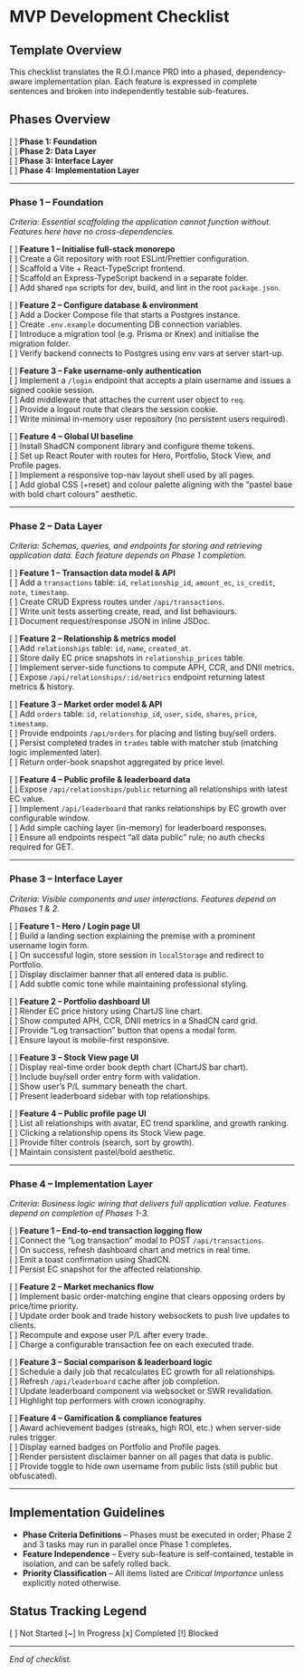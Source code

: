 MVP Development Checklist
=========================

Template Overview
-----------------
This checklist translates the R.O.I.mance PRD into a phased, dependency-aware implementation plan. Each feature is expressed in complete sentences and broken into independently testable sub-features.

Phases Overview
---------------
[ ] **Phase 1: Foundation**  
[ ] **Phase 2: Data Layer**  
[ ] **Phase 3: Interface Layer**  
[ ] **Phase 4: Implementation Layer**

---
### Phase 1 – Foundation
*Criteria: Essential scaffolding the application cannot function without. Features here have no cross-dependencies.*

[ ] **Feature 1 – Initialise full-stack monorepo**  
  [ ] Create a Git repository with root ESLint/Prettier configuration.  
  [ ] Scaffold a Vite + React-TypeScript frontend.  
  [ ] Scaffold an Express-TypeScript backend in a separate folder.  
  [ ] Add shared `npm` scripts for dev, build, and lint in the root `package.json`.

[ ] **Feature 2 – Configure database & environment**  
  [ ] Add a Docker Compose file that starts a Postgres instance.  
  [ ] Create `.env.example` documenting DB connection variables.  
  [ ] Introduce a migration tool (e.g. Prisma or Knex) and initialise the migration folder.  
  [ ] Verify backend connects to Postgres using env vars at server start-up.

[ ] **Feature 3 – Fake username-only authentication**  
  [ ] Implement a `/login` endpoint that accepts a plain username and issues a signed cookie session.  
  [ ] Add middleware that attaches the current user object to `req`.  
  [ ] Provide a logout route that clears the session cookie.  
  [ ] Write minimal in-memory user repository (no persistent users required).

[ ] **Feature 4 – Global UI baseline**  
  [ ] Install ShadCN component library and configure theme tokens.  
  [ ] Set up React Router with routes for Hero, Portfolio, Stock View, and Profile pages.  
  [ ] Implement a responsive top-nav layout shell used by all pages.  
  [ ] Add global CSS (+reset) and colour palette aligning with the “pastel base with bold chart colours” aesthetic.

---
### Phase 2 – Data Layer
*Criteria: Schemas, queries, and endpoints for storing and retrieving application data. Each feature depends on Phase 1 completion.*

[ ] **Feature 1 – Transaction data model & API**  
  [ ] Add a `transactions` table: `id`, `relationship_id`, `amount_ec`, `is_credit`, `note`, `timestamp`.  
  [ ] Create CRUD Express routes under `/api/transactions`.  
  [ ] Write unit tests asserting create, read, and list behaviours.  
  [ ] Document request/response JSON in inline JSDoc.

[ ] **Feature 2 – Relationship & metrics model**  
  [ ] Add `relationships` table: `id`, `name`, `created_at`.  
  [ ] Store daily EC price snapshots in `relationship_prices` table.  
  [ ] Implement server-side functions to compute APH, CCR, and DNII metrics.  
  [ ] Expose `/api/relationships/:id/metrics` endpoint returning latest metrics & history.

[ ] **Feature 3 – Market order model & API**  
  [ ] Add `orders` table: `id`, `relationship_id`, `user`, `side`, `shares`, `price`, `timestamp`.  
  [ ] Provide endpoints `/api/orders` for placing and listing buy/sell orders.  
  [ ] Persist completed trades in `trades` table with matcher stub (matching logic implemented later).  
  [ ] Return order-book snapshot aggregated by price level.

[ ] **Feature 4 – Public profile & leaderboard data**  
  [ ] Expose `/api/relationships/public` returning all relationships with latest EC value.  
  [ ] Implement `/api/leaderboard` that ranks relationships by EC growth over configurable window.  
  [ ] Add simple caching layer (in-memory) for leaderboard responses.  
  [ ] Ensure all endpoints respect “all data public” rule; no auth checks required for GET.

---
### Phase 3 – Interface Layer
*Criteria: Visible components and user interactions. Features depend on Phases 1 & 2.*

[ ] **Feature 1 – Hero / Login page UI**  
  [ ] Build a landing section explaining the premise with a prominent username login form.  
  [ ] On successful login, store session in `localStorage` and redirect to Portfolio.  
  [ ] Display disclaimer banner that all entered data is public.  
  [ ] Add subtle comic tone while maintaining professional styling.

[ ] **Feature 2 – Portfolio dashboard UI**  
  [ ] Render EC price history using ChartJS line chart.  
  [ ] Show computed APH, CCR, DNII metrics in a ShadCN card grid.  
  [ ] Provide “Log transaction” button that opens a modal form.  
  [ ] Ensure layout is mobile-first responsive.

[ ] **Feature 3 – Stock View page UI**  
  [ ] Display real-time order book depth chart (ChartJS bar chart).  
  [ ] Include buy/sell order entry form with validation.  
  [ ] Show user’s P/L summary beneath the chart.  
  [ ] Present leaderboard sidebar with top relationships.

[ ] **Feature 4 – Public profile page UI**  
  [ ] List all relationships with avatar, EC trend sparkline, and growth ranking.  
  [ ] Clicking a relationship opens its Stock View page.  
  [ ] Provide filter controls (search, sort by growth).  
  [ ] Maintain consistent pastel/bold aesthetic.

---
### Phase 4 – Implementation Layer
*Criteria: Business logic wiring that delivers full application value. Features depend on completion of Phases 1-3.*

[ ] **Feature 1 – End-to-end transaction logging flow**  
  [ ] Connect the “Log transaction” modal to POST `/api/transactions`.  
  [ ] On success, refresh dashboard chart and metrics in real time.  
  [ ] Emit a toast confirmation using ShadCN.  
  [ ] Persist EC snapshot for the affected relationship.

[ ] **Feature 2 – Market mechanics flow**  
  [ ] Implement basic order-matching engine that clears opposing orders by price/time priority.  
  [ ] Update order book and trade history websockets to push live updates to clients.  
  [ ] Recompute and expose user P/L after every trade.  
  [ ] Charge a configurable transaction fee on each executed trade.

[ ] **Feature 3 – Social comparison & leaderboard logic**  
  [ ] Schedule a daily job that recalculates EC growth for all relationships.  
  [ ] Refresh `/api/leaderboard` cache after job completion.  
  [ ] Update leaderboard component via websocket or SWR revalidation.  
  [ ] Highlight top performers with crown iconography.

[ ] **Feature 4 – Gamification & compliance features**  
  [ ] Award achievement badges (streaks, high ROI, etc.) when server-side rules trigger.  
  [ ] Display earned badges on Portfolio and Profile pages.  
  [ ] Render persistent disclaimer banner on all pages that data is public.  
  [ ] Provide toggle to hide own username from public lists (still public but obfuscated).

---
Implementation Guidelines
------------------------
* **Phase Criteria Definitions** – Phases must be executed in order; Phase 2 and 3 tasks may run in parallel once Phase 1 completes.
* **Feature Independence** – Every sub-feature is self-contained, testable in isolation, and can be safely rolled back.
* **Priority Classification** – All items listed are *Critical Importance* unless explicitly noted otherwise.

Status Tracking Legend
----------------------
[ ] Not Started   [~] In Progress   [x] Completed   [!] Blocked

---
*End of checklist.* 